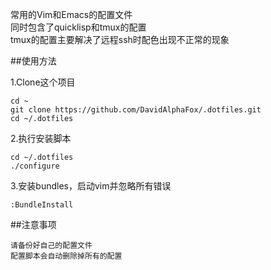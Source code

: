 常用的Vim和Emacs的配置文件	
同时包含了quicklisp和tmux的配置		
tmux的配置主要解决了远程ssh时配色出现不正常的现象	

##使用方法

1.Clone这个项目
	
	cd ~
	git clone https://github.com/DavidAlphaFox/.dotfiles.git	
	cd ~/.dotfiles  
	
2.执行安装脚本
	
	cd ~/.dotfiles
	./configure	
	
3.安装bundles，启动vim并忽略所有错误
	
	:BundleInstall	
	
##注意事项	
	
	请备份好自己的配置文件	
	配置脚本会自动删除掉所有的配置	
